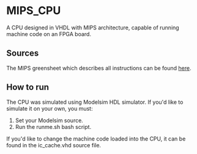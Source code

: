 # MIPS_CPU
A CPU designed in VHDL with MIPS architecture, capable of running machine code on an FPGA board.

## Sources
The MIPS greensheet which describes all instructions can be found [here](https://courses.cs.washington.edu/courses/cse378/09au/MIPS_Green_Sheet.pdf).

## How to run
The CPU was simulated using Modelsim HDL simulator. If you'd like to simulate it on your own, you must:
1. Set your Modelsim source.
2. Run the runme.sh bash script.

If you'd like to change the machine code loaded into the CPU, it can be found in the ic_cache.vhd source file. 
